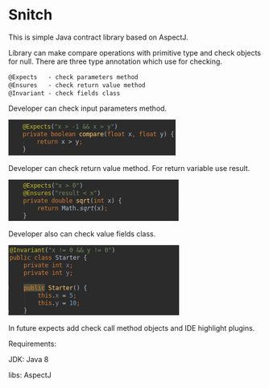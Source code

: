 # Snitch

This is simple Java contract library based on AspectJ.

Library can make compare operations with primitive type and 
check objects for null. 
There are three type annotation which use for checking.

    @Expects   - check parameters method
    @Ensures   - check return value method
    @Invariant - check fields class


Developer can check input parameters method.

![alt text](https://raw.githubusercontent.com/klappdev/snitch/master/res/Expects.png)

Developer can check return value method. For return variable use result.

![alt text](https://raw.githubusercontent.com/klappdev/snitch/master/res/Ensures.png)

Developer also can check value fields class.

![alt text](https://raw.githubusercontent.com/klappdev/snitch/master/res/Invariant.png)

In future expects add check call method objects and IDE highlight plugins.

Requirements:

JDK: Java 8

libs: AspectJ
